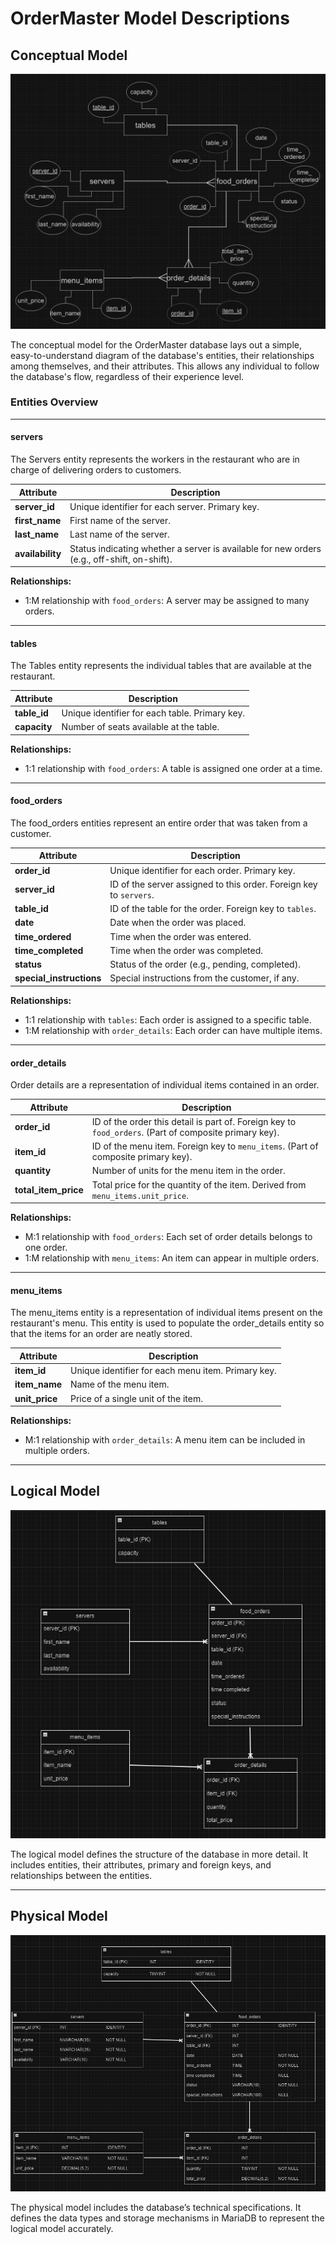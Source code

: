 # OrderMaster Model Descriptions

## Conceptual Model
![Conceptual Model for OrderMaster DB](CS3900_OrderMaster_Conceptual.png)

The conceptual model for the OrderMaster database lays out a simple, easy-to-understand diagram of the database's entities, their relationships among themselves, and their attributes. This allows any individual to follow the database's flow, regardless of their experience level.

### Entities Overview
---

#### **servers**
The Servers entity represents the workers in the restaurant who are in charge of delivering orders to customers.

| Attribute    | Description                                                                                       |
|--------------|---------------------------------------------------------------------------------------------------|
| **server_id** | Unique identifier for each server. Primary key.                                                   |
| **first_name** | First name of the server.                                                                         |
| **last_name** | Last name of the server.                                                                          |
| **availability** | Status indicating whether a server is available for new orders (e.g., off-shift, on-shift).     |

**Relationships:**  
- 1:M relationship with `food_orders`: A server may be assigned to many orders.

---

#### **tables**
The Tables entity represents the individual tables that are available at the restaurant.

| Attribute     | Description                              |
|---------------|------------------------------------------|
| **table_id**  | Unique identifier for each table. Primary key. |
| **capacity**  | Number of seats available at the table. |
  
**Relationships:**  
- 1:1 relationship with `food_orders`: A table is assigned one order at a time.

---

#### **food_orders**
The food_orders entities represent an entire order that was taken from a customer.

| Attribute             | Description                                                   |
|-----------------------|---------------------------------------------------------------|
| **order_id**          | Unique identifier for each order. Primary key.                |
| **server_id**         | ID of the server assigned to this order. Foreign key to `servers`. |
| **table_id**          | ID of the table for the order. Foreign key to `tables`.       |
| **date**              | Date when the order was placed.                               |
| **time_ordered**      | Time when the order was entered.                              |
| **time_completed**    | Time when the order was completed.                            |
| **status**            | Status of the order (e.g., pending, completed).               |
| **special_instructions** | Special instructions from the customer, if any.            |
  
**Relationships:**  
- 1:1 relationship with `tables`: Each order is assigned to a specific table.  
- 1:M relationship with `order_details`: Each order can have multiple items.

---

#### **order_details**
Order details are a representation of individual items contained in an order.

| Attribute          | Description                                                     |
|--------------------|-----------------------------------------------------------------|
| **order_id**       | ID of the order this detail is part of. Foreign key to `food_orders`. (Part of composite primary key). |
| **item_id**        | ID of the menu item. Foreign key to `menu_items`. (Part of composite primary key). |
| **quantity**       | Number of units for the menu item in the order.                 |
| **total_item_price** | Total price for the quantity of the item. Derived from `menu_items.unit_price`. |

**Relationships:**
- M:1 relationship with `food_orders`: Each set of order details belongs to one order.  
- 1:M relationship with `menu_items`: An item can appear in multiple orders.

---

#### **menu_items**

The menu_items entity is a representation of individual items present on the restaurant's menu. This entity is used to populate the order_details entity so that the items for an order are neatly stored.

| Attribute   | Description                                                       |
|-------------|-------------------------------------------------------------------|
| **item_id** | Unique identifier for each menu item. Primary key.                |
| **item_name** | Name of the menu item.                                           |
| **unit_price** | Price of a single unit of the item.                             |

**Relationships:** 
- M:1 relationship with `order_details`: A menu item can be included in multiple orders.

---
## **Logical Model**

![Logical Model for OrderMaster DB](CS3900_OrderMaster_Logical.png)

The logical model defines the structure of the database in more detail. It includes entities, their attributes, primary and foreign keys, and relationships between the entities. 

---
## **Physical Model**

![Physical Model for OrderMaster DB](CS3900_OrderMaster_Physical.png)

The physical model includes the database’s technical specifications. It defines the data types and storage mechanisms in MariaDB to represent the logical model accurately. 
